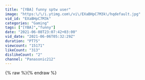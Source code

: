 ```yaml
---
title: "[YBA] funny sptw user"
image: "https:\/\/i.ytimg.com\/vi\/EXaBHpC7M3k\/hqdefault.jpg"
vid_id: "EXaBHpC7M3k"
categories: "Gaming"
tags: ["[YBA]","funny"]
date: "2021-06-08T23:07:42+03:00"
vid_date: "2021-06-06T05:32:29Z"
duration: "PT7S"
viewcount: "15171"
likeCount: "313"
dislikeCount: "2"
channel: "Panasonic212"
---
```

{% raw %}{% endraw %}
